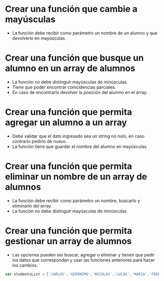 #  Crear una función que cambie a mayúsculas

- La función debe recibir como parámetro un nombre de un alumno y que devolverlo en mayúsculas.

# Crear una función que busque un alumno en un array de alumnos

- La función no debe distinguir mayúsculas de minúsculas.
- Tiene que poder encontrar coincidencias parciales.
- En caso de encontrarlo devolver la posición del alumno en el array.

# Crear una función que permita agregar un alumno a un array

- Debe validar que el dato ingresado sea un string no nulo, en caso contrario pedirlo de nuevo.
- La función tiene que guardar el nombre del alumno en mayúsculas.

# Crear una función que permita eliminar un nombre de un array de alumnos

- La función debe recibir como parámetro un nombre, buscarlo y eliminarlo del array.
- La función no debe distinguir mayúsculas de minúsculas.

# Crear una función que permita gestionar un array de alumnos

- Las opciones pueden ser buscar, agregar o eliminar y tienen que pedir los datos que correspondan y usar las funciones anteriores para hacer los cambios.

```js
var studentsList = ['CARLOS','GERONIMO','NICOLAS','LUCAS','MARIA','FEDERICO','ANTONIO','LORNA','JULIAN','DIEGO','DANIELA','JUAN','MATEO','BARBARA','AGUSTIN','MARIO','MARIEL','ANA','FLORENCIA']
```